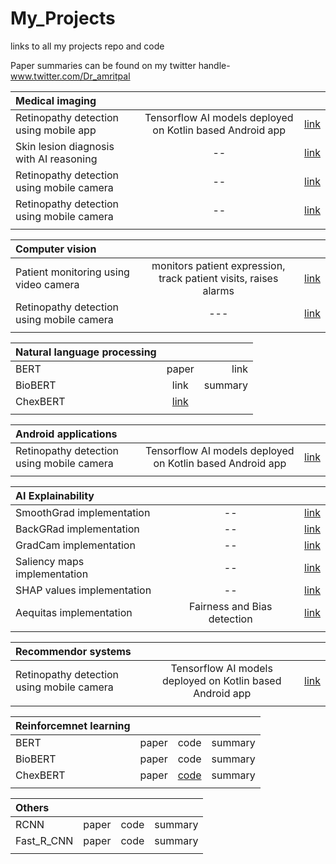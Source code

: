 # My_Projects
links to all my projects repo and code

Paper summaries can be found on my twitter handle- 
www.twitter.com/Dr_amritpal 

| Medical imaging| | | 
| :---         |     :---:      |          ---: | 
|  Retinopathy detection using mobile app  | Tensorflow AI models deployed on Kotlin based Android app|[link](https://github.com/Amritpal-001/Paper_Implementations/blob/master/Tranformers/Visual_transformer_quick_run.ipynb) |  
|  Skin lesion diagnosis with AI reasoning  | -- |[link](https://github.com/Amritpal-001/Paper_Implementations/blob/master/Tranformers/Visual_transformer_quick_run.ipynb) |  
|  Retinopathy detection using mobile camera  | -- |[link](https://github.com/Amritpal-001/Paper_Implementations/blob/master/Tranformers/Visual_transformer_quick_run.ipynb) |  
|  Retinopathy detection using mobile camera  | -- |[link](https://github.com/Amritpal-001/Paper_Implementations/blob/master/Tranformers/Visual_transformer_quick_run.ipynb) |  
| | | 

| Computer vision | | | 
| :---         |     :---:      |          ---: | 
|  Patient monitoring using video camera  | monitors patient expression, track patient visits, raises alarms|[link](https://github.com/Amritpal-001/Paper_Implementations/blob/master/Tranformers/Visual_transformer_quick_run.ipynb) |  
|  Retinopathy detection using mobile camera  | --- |[link](https://github.com/Amritpal-001/Paper_Implementations/blob/master/Tranformers/Visual_transformer_quick_run.ipynb) |  
| | | 

| Natural language processing| | | 
| :---         |     :---:      |          ---: | 
|  BERT | paper  | link |summary |
|  BioBERT  | link |summary |
|  ChexBERT | [link](https://github.com/Amritpal-001/Paper_Implementations/blob/master/NLP/ChexBert.ipynb) | |
| | | 

|  Android applications| | | 
| :---         |     :---:      |          ---: | 
|  Retinopathy detection using mobile camera  | Tensorflow AI models deployed on Kotlin based Android app|[link](https://github.com/Amritpal-001/Paper_Implementations/blob/master/Tranformers/Visual_transformer_quick_run.ipynb) |  
| | | 

| AI Explainability | | | 
| :---         |     :---:      |          ---: | 
|  SmoothGrad implementation  | -- |[link](https://github.com/Amritpal-001/Paper_Implementations/blob/master/Tranformers/Visual_transformer_quick_run.ipynb) |  
|  BackGRad implementation  | -- |[link](https://github.com/Amritpal-001/Paper_Implementations/blob/master/Tranformers/Visual_transformer_quick_run.ipynb) |  
|  GradCam implementation  | -- |[link](https://github.com/Amritpal-001/Paper_Implementations/blob/master/Tranformers/Visual_transformer_quick_run.ipynb) |  
|  Saliency maps implementation  | -- |[link](https://github.com/Amritpal-001/Paper_Implementations/blob/master/Tranformers/Visual_transformer_quick_run.ipynb) |  
|  SHAP values implementation  | -- |[link](https://github.com/Amritpal-001/Paper_Implementations/blob/master/Tranformers/Visual_transformer_quick_run.ipynb) |  
|  Aequitas implementation |Fairness and Bias detection  |[link](https://github.com/Amritpal-001/Paper_Implementations/blob/master/Tranformers/Visual_transformer_quick_run.ipynb) |  
| | | 

| Recommendor systems| | | 
| :---         |     :---:      |          ---: | 
|  Retinopathy detection using mobile camera  | Tensorflow AI models deployed on Kotlin based Android app|[link](https://github.com/Amritpal-001/Paper_Implementations/blob/master/Tranformers/Visual_transformer_quick_run.ipynb) |  
| | | 

|  Reinforcemnet learning| | | |
| :---         |     :---:      |          ---: |   ---: |
|  BERT | paper  | code |summary |
|  BioBERT | paper  | code |summary |
|  ChexBERT | paper  | [code](https://github.com/Amritpal-001/Paper_Implementations/blob/master/NLP/ChexBert.ipynb) |summary |
| | | |




| Others| | | |
| :---         |     :---:      |          ---: |   ---: |
| RCNN | paper  | code |summary |
|  Fast_R_CNN        | paper  | code |summary |
| | | |
